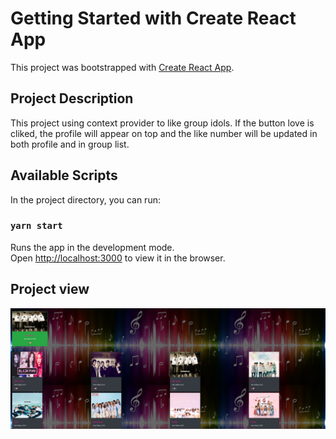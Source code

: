 # Getting Started with Create React App

This project was bootstrapped with [Create React App](https://github.com/facebook/create-react-app).

## Project Description

This project using context provider to like group idols. If the button love is cliked, the profile will appear on top and the like number will be updated in both profile and in group list.

## Available Scripts

In the project directory, you can run:

### `yarn start`

Runs the app in the development mode.\
Open [http://localhost:3000](http://localhost:3000) to view it in the browser.

## Project view

![project photo](like-group-idol.png)
